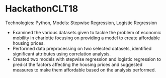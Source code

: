 # HackathonCLT18

Technologies: Python, Models: Stepwise Regression, Logistic Regression 

* Examined the various datasets given to tackle the problem of economic mobility in charlotte focusing on providing a model to create affordable housing prices. 
* Performed data preprocessing on two selected datasets, identified significant attributes using correlation analysis. 
* Created two models with stepwise regression and logistic regression to predict the factors affecting the housing prices and suggested measures to make them affordable based on the analysis performed. 
